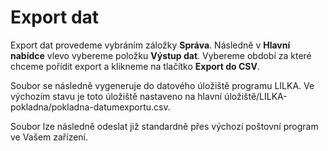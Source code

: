 # Export dat

Export dat provedeme vybráním záložky **Správa**. Následně v **Hlavní nabídce** vlevo vybereme položku **Výstup dat**. Vybereme období za které chceme pořídit export a klikneme na tlačítko **Export do CSV**.

Soubor se následně vygeneruje do datového úložiště programu LILKA. Ve výchozím stavu je toto úložiště nastaveno na hlavní úložiště/LILKA-pokladna/pokladna-datumexportu.csv. 

Soubor lze následně odeslat již standardně přes výchozí poštovní program ve Vašem zařízení.

